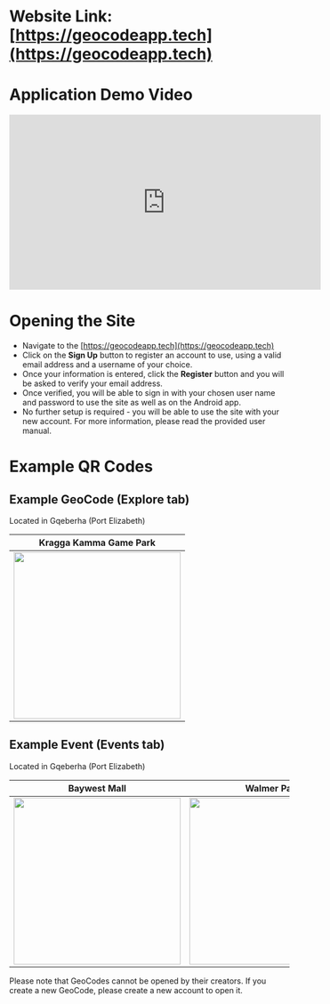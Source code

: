 # Website Link: [https://geocodeapp.tech](https://geocodeapp.tech)

# Application Demo Video

<iframe width="560" height="315" src="https://www.youtube.com/embed/cVB8_jblmtk" title="YouTube video player" frameborder="0" allow="accelerometer; autoplay; clipboard-write; encrypted-media; gyroscope; picture-in-picture" allowfullscreen></iframe>

# Opening the Site

- Navigate to the [https://geocodeapp.tech](https://geocodeapp.tech)
- Click on the **Sign Up** button to register an account to use, using a valid email address and a username of your choice.
- Once your information is entered, click the **Register** button and you will be asked to verify your email address.
- Once verified, you will be able to sign in with your chosen user name and password to use the site as well as on the Android app.
- No further setup is required - you will be able to use the site with your new account. For more information, please read the provided user manual.

# Example QR Codes

## Example GeoCode (Explore tab)

Located in Gqeberha (Port Elizabeth)

| Kragga Kamma Game Park |
| - |
| <img src="https://user-images.githubusercontent.com/39992590/136439581-d59013fa-2ffc-41fb-8fbd-4fe3e9a5f3bc.png" width="300"> |

## Example Event (Events tab)

Located in Gqeberha (Port Elizabeth)

| Baywest Mall | Walmer Park |
| - | - |
| <img src="https://user-images.githubusercontent.com/39992590/136439595-934f854e-d030-4975-b05e-127399aa3bed.png" width="300"> | <img src="https://user-images.githubusercontent.com/39992590/136439599-86b5f4e4-a3d1-476d-98bd-e421d6eac784.png" width="300"> |


Please note that GeoCodes cannot be opened by their creators. If you create a new GeoCode, please create a new account to open it.